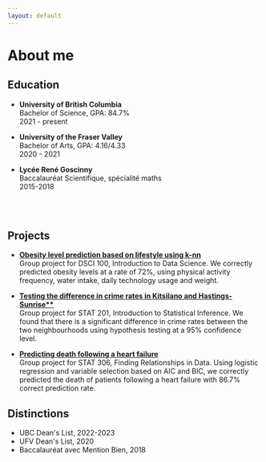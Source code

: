 ```yaml
---
layout: default
---
```


# About me

## Education

- **University of British Columbia** <br>
  Bachelor of Science, GPA: 84.7% <br>
  2021 - present
  
- **University of the Fraser Valley** <br>
  Bachelor of Arts, GPA: 4.16/4.33  <br>
  2020 - 2021
 
- **Lycée René Goscinny** <br>
  Baccalauréat Scientifique, spécialité maths <br>
  2015-2018
<br>
<br>

## Projects

- **[Obesity level prediction based on lifestyle using k-nn](dsci_100.html)** <br>
  Group project for DSCI 100, Introduction to Data Science. We correctly predicted obesity levels at a rate of 72%, using physical activity frequency, water intake, daily technology usage and weight. <br>
  
- **[Testing the difference in crime rates in Kitsilano and Hastings-Sunrise**](stat_201.html)**<br>
  Group project for STAT 201, Introduction to Statistical Inference. We found that there is a significant difference in crime rates between the two neighbourhoods using hypothesis testing at a 95% confidence level. <br>
  
  
- **[Predicting death following a heart failure](stat_306.html)** <br>
  Group project for STAT 306, Finding Relationships in Data. Using logistic regression and variable selection based on AIC and BIC, we correctly predicted the death of patients following a heart failure with 86.7% correct prediction rate.


##  Distinctions

- UBC Dean's List, 2022-2023
- UFV Dean's List, 2020
- Baccalauréat avec Mention Bien, 2018